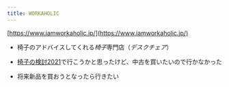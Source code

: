 ```yaml
---
title: WORKAHOLIC
---
```


[https://www.iamworkaholic.jp/](https://www.iamworkaholic.jp/)

* 椅子のアドバイスしてくれる*椅子*専門店（*デスクチェア*）

* [椅子の検討2021](%E6%A4%85%E5%AD%90%E3%81%AE%E6%A4%9C%E8%A8%8E2021.md)で行こうかと思ったけど、中古を買いたいので行かなかった

* 将来新品を買おうとなったら行きたい
